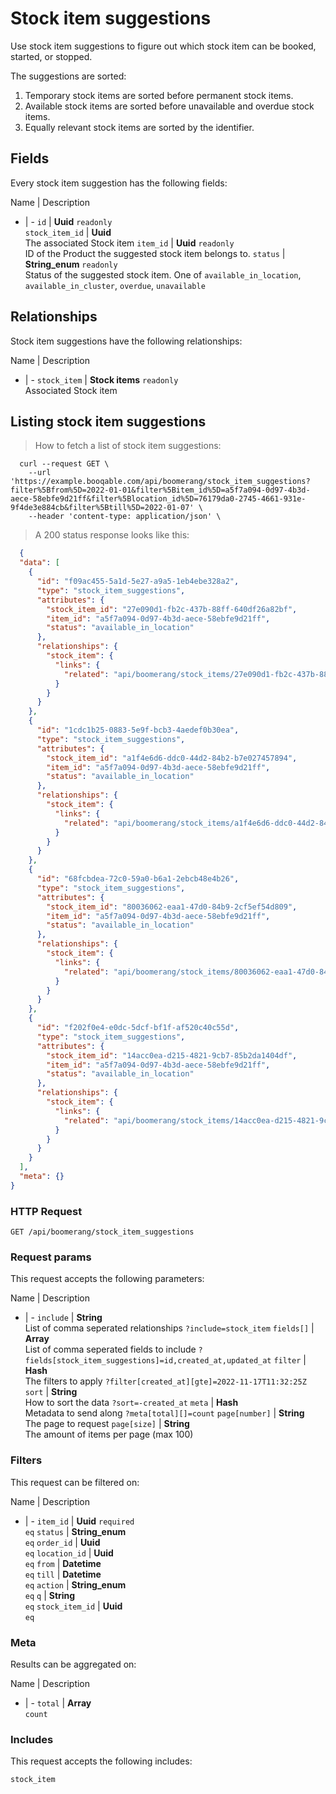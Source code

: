 # Stock item suggestions

Use stock item suggestions to figure out which stock item can be booked,
started, or stopped.

The suggestions are sorted:
  1. Temporary stock items are sorted before permanent stock items.
  2. Available stock items are sorted before unavailable and overdue stock items.
  3. Equally relevant stock items are sorted by the identifier.

## Fields
Every stock item suggestion has the following fields:

Name | Description
- | -
`id` | **Uuid** `readonly`<br>
`stock_item_id` | **Uuid** <br>The associated Stock item
`item_id` | **Uuid** `readonly`<br>ID of the Product the suggested stock item belongs to.
`status` | **String_enum** `readonly`<br>Status of the suggested stock item. One of `available_in_location`, `available_in_cluster`, `overdue`, `unavailable` 


## Relationships
Stock item suggestions have the following relationships:

Name | Description
- | -
`stock_item` | **Stock items** `readonly`<br>Associated Stock item


## Listing stock item suggestions



> How to fetch a list of stock item suggestions:

```shell
  curl --request GET \
    --url 'https://example.booqable.com/api/boomerang/stock_item_suggestions?filter%5Bfrom%5D=2022-01-01&filter%5Bitem_id%5D=a5f7a094-0d97-4b3d-aece-58ebfe9d21ff&filter%5Blocation_id%5D=76179da0-2745-4661-931e-9f4de3e884cb&filter%5Btill%5D=2022-01-07' \
    --header 'content-type: application/json' \
```

> A 200 status response looks like this:

```json
  {
  "data": [
    {
      "id": "f09ac455-5a1d-5e27-a9a5-1eb4ebe328a2",
      "type": "stock_item_suggestions",
      "attributes": {
        "stock_item_id": "27e090d1-fb2c-437b-88ff-640df26a82bf",
        "item_id": "a5f7a094-0d97-4b3d-aece-58ebfe9d21ff",
        "status": "available_in_location"
      },
      "relationships": {
        "stock_item": {
          "links": {
            "related": "api/boomerang/stock_items/27e090d1-fb2c-437b-88ff-640df26a82bf"
          }
        }
      }
    },
    {
      "id": "1cdc1b25-0883-5e9f-bcb3-4aedef0b30ea",
      "type": "stock_item_suggestions",
      "attributes": {
        "stock_item_id": "a1f4e6d6-ddc0-44d2-84b2-b7e027457894",
        "item_id": "a5f7a094-0d97-4b3d-aece-58ebfe9d21ff",
        "status": "available_in_location"
      },
      "relationships": {
        "stock_item": {
          "links": {
            "related": "api/boomerang/stock_items/a1f4e6d6-ddc0-44d2-84b2-b7e027457894"
          }
        }
      }
    },
    {
      "id": "68fcbdea-72c0-59a0-b6a1-2ebcb48e4b26",
      "type": "stock_item_suggestions",
      "attributes": {
        "stock_item_id": "80036062-eaa1-47d0-84b9-2cf5ef54d809",
        "item_id": "a5f7a094-0d97-4b3d-aece-58ebfe9d21ff",
        "status": "available_in_location"
      },
      "relationships": {
        "stock_item": {
          "links": {
            "related": "api/boomerang/stock_items/80036062-eaa1-47d0-84b9-2cf5ef54d809"
          }
        }
      }
    },
    {
      "id": "f202f0e4-e0dc-5dcf-bf1f-af520c40c55d",
      "type": "stock_item_suggestions",
      "attributes": {
        "stock_item_id": "14acc0ea-d215-4821-9cb7-85b2da1404df",
        "item_id": "a5f7a094-0d97-4b3d-aece-58ebfe9d21ff",
        "status": "available_in_location"
      },
      "relationships": {
        "stock_item": {
          "links": {
            "related": "api/boomerang/stock_items/14acc0ea-d215-4821-9cb7-85b2da1404df"
          }
        }
      }
    }
  ],
  "meta": {}
}
```

### HTTP Request

`GET /api/boomerang/stock_item_suggestions`

### Request params

This request accepts the following parameters:

Name | Description
- | -
`include` | **String** <br>List of comma seperated relationships `?include=stock_item`
`fields[]` | **Array** <br>List of comma seperated fields to include `?fields[stock_item_suggestions]=id,created_at,updated_at`
`filter` | **Hash** <br>The filters to apply `?filter[created_at][gte]=2022-11-17T11:32:25Z`
`sort` | **String** <br>How to sort the data `?sort=-created_at`
`meta` | **Hash** <br>Metadata to send along `?meta[total][]=count`
`page[number]` | **String** <br>The page to request
`page[size]` | **String** <br>The amount of items per page (max 100)


### Filters

This request can be filtered on:

Name | Description
- | -
`item_id` | **Uuid** `required`<br>`eq`
`status` | **String_enum** <br>`eq`
`order_id` | **Uuid** <br>`eq`
`location_id` | **Uuid** <br>`eq`
`from` | **Datetime** <br>`eq`
`till` | **Datetime** <br>`eq`
`action` | **String_enum** <br>`eq`
`q` | **String** <br>`eq`
`stock_item_id` | **Uuid** <br>`eq`


### Meta

Results can be aggregated on:

Name | Description
- | -
`total` | **Array** <br>`count`


### Includes

This request accepts the following includes:

`stock_item`





